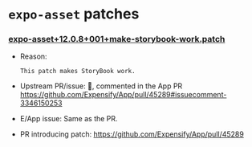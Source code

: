 # `expo-asset` patches

### [expo-asset+12.0.8+001+make-storybook-work.patch](expo-asset+12.0.8+001+make-storybook-work.patch)

- Reason:
  
    ```
    This patch makes StoryBook work.
    ```
  
- Upstream PR/issue: 🛑, commented in the App PR https://github.com/Expensify/App/pull/45289#issuecomment-3346150253
- E/App issue: Same as the PR.
- PR introducing patch: https://github.com/Expensify/App/pull/45289
